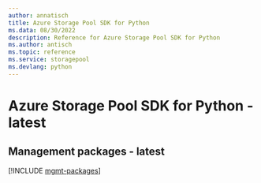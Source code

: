 ```yaml
---
author: annatisch
title: Azure Storage Pool SDK for Python
ms.data: 08/30/2022
description: Reference for Azure Storage Pool SDK for Python
ms.author: antisch
ms.topic: reference
ms.service: storagepool
ms.devlang: python
---
```

# Azure Storage Pool SDK for Python - latest

## Management packages - latest
[!INCLUDE [mgmt-packages](storage-pool-mgmt-index.md)]